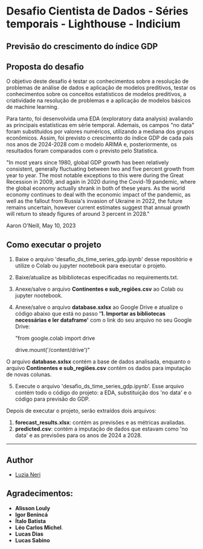# Desafio Cientista de Dados - Séries temporais - Lighthouse - Indicium

## Previsão do crescimento do índice GDP ##

## Proposta do desafio

O objetivo deste desafio é testar os conhecimentos sobre a resolução de problemas de análise de dados e aplicação de modelos preditivos, testar os conhecimentos sobre os conceitos estatísticos de modelos preditivos, a criatividade na resolução de problemas e a aplicação de modelos básicos de machine learning.

Para tanto, foi desenvolvida uma EDA (exploratory data analysis) avaliando as principais estatísticas em série temporal. Ademais, os campos "no data" foram substituídos por valores numéricos, utilizando a mediana dos grupos econômicos. Assim, foi previsto o crescimento do índice GDP de cada país nos anos de 2024-2028 com o modelo ARIMA e, posteriormente, os resultados foram comparados com o previsto pelo Statistica. 

"In most years since 1980, global GDP growth has been relatively consistent, generally fluctuating between two and five percent growth from year to year. The most notable exceptions to this were during the Great Recession in 2009, and again in 2020 during the Covid-19 pandemic, where the global economy actually shrank in both of these years. As the world economy continues to deal with the economic impact of the pandemic, as well as the fallout from Russia's invasion of Ukraine in 2022, the future remains uncertain, however current estimates suggest that annual growth will return to steady figures of around 3 percent in 2028."

Aaron O'Neill, May 10, 2023


## Como executar o projeto ##
1. Baixe o arquivo 'desafio_ds_time_series_gdp.ipynb' desse repositório e utilize o Colab ou jupyter nootebook para executar o projeto.
2. Baixe/atualize as bibibliotecas especificadas no requirements.txt.
3. Anexe/salve o arquivo **Continentes e sub_regiões.csv** ao Colab ou jupyter nootebook.
4. Anexe/salve o arquivo **database.sxlsx** ao Google Drive e atualize o código abaixo que está no passo **'1. Importar as bibliotecas necessárias e ler dataframe'** com o link do seu arquivo no seu Google Drive:
   
   "from google.colab import drive

      drive.mount('/content/drive')"
    
O arquivo **database.sxlsx** contém a base de dados analisada, enquanto o arquivo **Continentes e sub_regiões.csv** contém os dados para imputação de novas colunas. 

5. Execute o arquivo 'desafio_ds_time_series_gdp.ipynb'.
   Esse arquivo contém todo o código do projeto: a EDA, substituição dos 'no data' e o código para previsão do GDP.

Depois de executar o projeto, serão extraídos dois arquivos:
1. **forecast_results.xlsx**: contém as previsões e as métricas avaliadas.
2. **predicted.csv**: contém a imputação de dados que estavam como 'no data' e as previsões para os anos de 2024 a 2028.
   
-------------------


## Author

* [Luzia Neri](https://www.linkedin.com/in/luzia-neri-correia-souza-481141182//)

## Agradecimentos:

* **Alisson Louly**
* **Igor Benincá**
* **Ítalo Batista**
* **Léo Carlos Michel**.
* **Lucas Dias**
* **Lucas Sabino**

